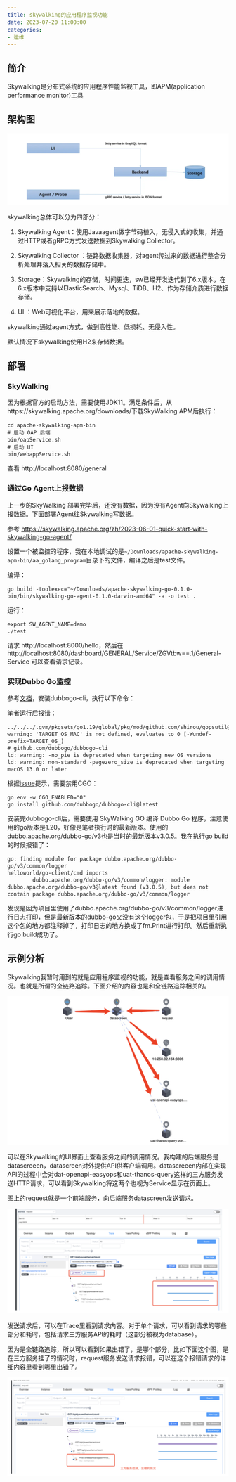 ```yaml
---
title: skywalking的应用程序监视功能
date: 2023-07-20 11:00:00
categories:
- 运维
---
```


## 简介

Skywalking是分布式系统的应用程序性能监视工具，即APM(application performance monitor)工具

## 架构图

![image-20230719153235057](../images/image-20230719153235057.png)

skywalking总体可以分为四部分：

1. Skywalking Agent：使用Javaagent做字节码植入，无侵入式的收集，并通过HTTP或者gRPC方式发送数据到Skywalking Collector。

2. Skywalking Collector ：链路数据收集器，对agent传过来的数据进行整合分析处理并落入相关的数据存储中。
3. Storage：Skywalking的存储，时间更迭，sw已经开发迭代到了6.x版本，在6.x版本中支持以ElasticSearch、Mysql、TiDB、H2、作为存储介质进行数据存储。
4. UI ：Web可视化平台，用来展示落地的数据。

skywalking通过agent方式，做到高性能、低损耗、无侵入性。

默认情况下skywalking使用H2来存储数据。

## 部署

### SkyWalking 

因为根据官方的启动方法，需要使用JDK11。满足条件后，从https://skywalking.apache.org/downloads/下载SkyWalking APM后执行：

```shell
cd apache-skywalking-apm-bin
# 启动 OAP 后端
bin/oapService.sh
# 启动 UI
bin/webappService.sh
```

查看 http://localhost:8080/general 

### 通过Go Agent上报数据

上一步的SkyWalking 部署完毕后，还没有数据，因为没有Agent向Skywalking上报数据。下面部署Agent往Skywalking写数据。

参考 https://skywalking.apache.org/zh/2023-06-01-quick-start-with-skywalking-go-agent/

设置一个被监控的程序，我在本地调试的是`~/Downloads/apache-skywalking-apm-bin/aa_golang_program`目录下的文件，编译之后是test文件。

编译：

```shell
go build -toolexec="~/Downloads/apache-skywalking-go-0.1.0-bin/bin/skywalking-go-agent-0.1.0-darwin-amd64" -a -o test .
```

运行：

```shell
export SW_AGENT_NAME=demo                                                           
./test
```

请求 http://localhost:8000/hello，然后在 http://localhost:8080/dashboard/GENERAL/Service/ZGVtbw==.1/General-Service 可以查看请求记录。

### 实现Dubbo Go监控

参考[文档](https://skywalking.apache.org/zh/2023-06-05-quick-start-using-skywalking-go-monitoring-dubbo-go/)，安装dubbogo-cli，执行以下命令：

笔者运行后报错：

```shell
../../../.gvm/pkgsets/go1.19/global/pkg/mod/github.com/shirou/gopsutil@v3.20.11+incompatible/cpu/cpu_darwin_cgo.go:13:5: warning: 'TARGET_OS_MAC' is not defined, evaluates to 0 [-Wundef-prefix=TARGET_OS_]
# github.com/dubbogo/dubbogo-cli
ld: warning: -no_pie is deprecated when targeting new OS versions
ld: warning: non-standard -pagezero_size is deprecated when targeting macOS 13.0 or later
```

根据[issue](https://github.com/shirou/gopsutil/issues/976)提示，需要禁用CGO：

```shell
go env -w CGO_ENABLED="0"  
go install github.com/dubbogo/dubbogo-cli@latest  
```

安装完dubbogo-cli后，需要使用 SkyWalking GO 编译 Dubbo Go 程序，注意使用的go版本是1.20，好像是笔者执行时的最新版本。使用的dubbo.apache.org/dubbo-go/v3也是当时的最新版本v3.0.5。我在执行go build的时候报错了：

```shell
go: finding module for package dubbo.apache.org/dubbo-go/v3/common/logger
helloworld/go-client/cmd imports
        dubbo.apache.org/dubbo-go/v3/common/logger: module dubbo.apache.org/dubbo-go/v3@latest found (v3.0.5), but does not contain package dubbo.apache.org/dubbo-go/v3/common/logger
```

发现是因为项目里使用了dubbo.apache.org/dubbo-go/v3/common/logger进行日志打印，但是最新版本的dubbo-go又没有这个logger包，于是把项目里引用这个包的地方都注释掉了，打印日志的地方换成了fm.Print进行打印。然后重新执行go build成功了。

## 示例分析

Skywalking我暂时用到的就是应用程序监视的功能，就是查看服务之间的调用情况。也就是所谓的全链路追踪。下面介绍的内容也是和全链路追踪相关的。

![image-20230719154944088](../images/image-20230719154944088.png)

可以在Skywalking的UI界面上查看服务之间的调用情况。我构建的后端服务是datascreeen，datascreen对外提供API供客户端调用。datascreeen内部在实现API的过程中会对dat-openapi-easyops和uat-thanos-query这样的三方服务发送HTTP请求，可以看到Skywalking将这两个也视为Service显示在页面上。

图上的request就是一个前端服务，向后端服务datascreen发送请求。

![image-20230719155015001](../images/image-20230719155015001.png)

发送请求后，可以在Trace里看到请求内容。对于单个请求，可以看到请求的哪些部分和耗时，包括请求三方服务API的耗时（这部分被视为database）。

因为是全链路追踪，所以可以看到如果出错了，是哪个部分，比如下面这个图，是在三方服务挂了的情况时，request服务发送请求报错，可以在这个报错请求的详细内容里看到哪里出错了。

![image-20230719155035871](../images/image-20230719155035871.png)

